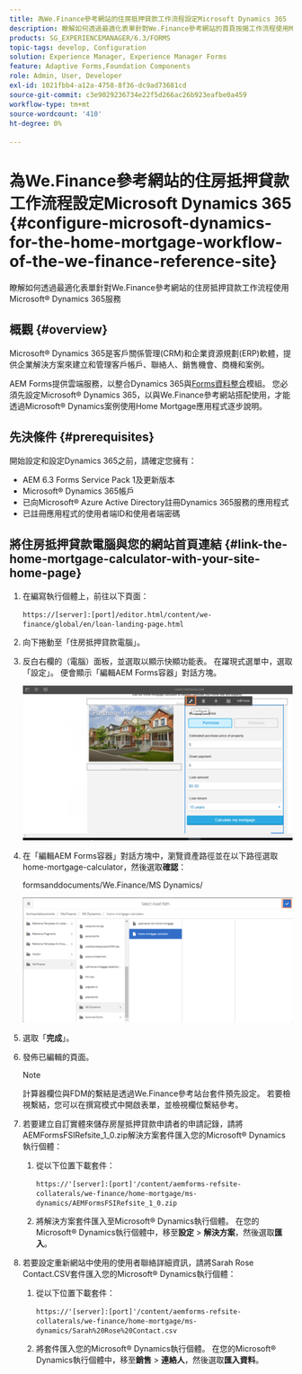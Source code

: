 ```yaml
---
title: 為We.Finance參考網站的住房抵押貸款工作流程設定Microsoft Dynamics 365
description: 瞭解如何透過最適化表單針對We.Finance參考網站的首頁按揭工作流程使用Microsoft&amp；reg； Dynamics 365服務。
products: SG_EXPERIENCEMANAGER/6.3/FORMS
topic-tags: develop, Configuration
solution: Experience Manager, Experience Manager Forms
feature: Adaptive Forms,Foundation Components
role: Admin, User, Developer
exl-id: 1021fbb4-a12a-4758-8f36-dc9ad73681cd
source-git-commit: c3e9029236734e22f5d266ac26b923eafbe0a459
workflow-type: tm+mt
source-wordcount: '410'
ht-degree: 0%

---
```


# 為We.Finance參考網站的住房抵押貸款工作流程設定Microsoft Dynamics 365 {#configure-microsoft-dynamics-for-the-home-mortgage-workflow-of-the-we-finance-reference-site}

瞭解如何透過最適化表單針對We.Finance參考網站的住房抵押貸款工作流程使用Microsoft® Dynamics 365服務

## 概觀 {#overview}

Microsoft® Dynamics 365是客戶關係管理(CRM)和企業資源規劃(ERP)軟體，提供企業解決方案來建立和管理客戶帳戶、聯絡人、銷售機會、商機和案例。

AEM Forms提供雲端服務，以整合Dynamics 365與[Forms資料整合](/help/forms/using/data-integration.md)模組。 您必須先設定Microsoft® Dynamics 365，以與We.Finance參考網站搭配使用，才能透過Microsoft® Dynamics案例使用Home Mortgage應用程式逐步說明。

## 先決條件 {#prerequisites}

開始設定和設定Dynamics 365之前，請確定您擁有：

* AEM 6.3 Forms Service Pack 1及更新版本
* Microsoft® Dynamics 365帳戶
* 已向Microsoft® Azure Active Directory註冊Dynamics 365服務的應用程式
* 已註冊應用程式的使用者端ID和使用者端密碼

## 將住房抵押貸款電腦與您的網站首頁連結 {#link-the-home-mortgage-calculator-with-your-site-home-page}

1. 在編寫執行個體上，前往以下頁面：

   `https://[server]:[port]/editor.html/content/we-finance/global/en/loan-landing-page.html`

1. 向下捲動至「住房抵押貸款電腦」。
1. 反白右欄的（電腦）面板，並選取以顯示快顯功能表。 在躍現式選單中，選取「設定」。 便會顯示「編輯AEM Forms容器」對話方塊。

   ![calculatorconfigurepanel](assets/calculatorconfigurepanel.png)

1. 在「編輯AEM Forms容器」對話方塊中，瀏覽資產路徑並在以下路徑選取home-mortgage-calculator，然後選取&#x200B;**確認**：

   formsanddocuments/We.Finance/MS Dynamics/

   ![selectassetpath](assets/selectassetpath.png)

1. 選取「**完成**」。
1. 發佈已編輯的頁面。

   >[!NOTE]
   >
   >計算器欄位與FDM的繫結是透過We.Finance參考站台套件預先設定。 若要檢視繫結，您可以在撰寫模式中開啟表單，並檢視欄位繫結參考。

1. 若要建立自訂實體來儲存房屋抵押貸款申請者的申請記錄，請將AEMFormsFSIRefsite_1_0.zip解決方案套件匯入您的Microsoft® Dynamics執行個體：

   1. 從以下位置下載套件：

      `https://'[server]:[port]'/content/aemforms-refsite-collaterals/we-finance/home-mortgage/ms-dynamics/AEMFormsFSIRefsite_1_0.zip`

   1. 將解決方案套件匯入至Microsoft® Dynamics執行個體。 在您的Microsoft® Dynamics執行個體中，移至&#x200B;**設定** > **解決方案**，然後選取&#x200B;**匯入**。

1. 若要設定重新網站中使用的使用者聯絡詳細資訊，請將Sarah Rose Contact.CSV套件匯入您的Microsoft® Dynamics執行個體：

   1. 從以下位置下載套件：

      `https://'[server]:[port]'/content/aemforms-refsite-collaterals/we-finance/home-mortgage/ms-dynamics/Sarah%20Rose%20Contact.csv`

   1. 將套件匯入您的Microsoft® Dynamics執行個體。 在您的Microsoft® Dynamics執行個體中，移至&#x200B;**銷售** > **連絡人**，然後選取&#x200B;**匯入資料**。
